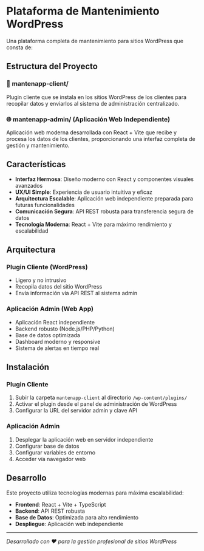 # Plataforma de Mantenimiento WordPress

Una plataforma completa de mantenimiento para sitios WordPress que consta de:

## Estructura del Proyecto

### 📁 mantenapp-client/
Plugin cliente que se instala en los sitios WordPress de los clientes para recopilar datos y enviarlos al sistema de administración centralizado.

### 🌐 mantenapp-admin/ (Aplicación Web Independiente)
Aplicación web moderna desarrollada con React + Vite que recibe y procesa los datos de los clientes, proporcionando una interfaz completa de gestión y mantenimiento.

## Características

- **Interfaz Hermosa**: Diseño moderno con React y componentes visuales avanzados
- **UX/UI Simple**: Experiencia de usuario intuitiva y eficaz
- **Arquitectura Escalable**: Aplicación web independiente preparada para futuras funcionalidades
- **Comunicación Segura**: API REST robusta para transferencia segura de datos
- **Tecnología Moderna**: React + Vite para máximo rendimiento y escalabilidad

## Arquitectura

### Plugin Cliente (WordPress)
- Ligero y no intrusivo
- Recopila datos del sitio WordPress
- Envía información vía API REST al sistema admin

### Aplicación Admin (Web App)
- Aplicación React independiente
- Backend robusto (Node.js/PHP/Python)
- Base de datos optimizada
- Dashboard moderno y responsive
- Sistema de alertas en tiempo real

## Instalación

### Plugin Cliente
1. Subir la carpeta `mantenapp-client` al directorio `/wp-content/plugins/`
2. Activar el plugin desde el panel de administración de WordPress
3. Configurar la URL del servidor admin y clave API

### Aplicación Admin
1. Desplegar la aplicación web en servidor independiente
2. Configurar base de datos
3. Configurar variables de entorno
4. Acceder vía navegador web

## Desarrollo

Este proyecto utiliza tecnologías modernas para máxima escalabilidad:
- **Frontend**: React + Vite + TypeScript
- **Backend**: API REST robusta
- **Base de Datos**: Optimizada para alto rendimiento
- **Despliegue**: Aplicación web independiente

---
*Desarrollado con ❤️ para la gestión profesional de sitios WordPress*
